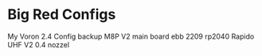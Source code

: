# Big Red Configs
My Voron 2.4 Config backup
M8P V2 main board
ebb 2209 rp2040
Rapido UHF V2 0.4 nozzel
